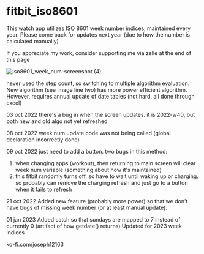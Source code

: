 # fitbit_iso8601
This watch app utilizes ISO 8601 week number indices, maintained every year. Please come back for updates next year (due to how the number is calculated manually)

If you appreciate my work, consider supporting me via zelle at the end of this page

![iso8601_week_num-screenshot (4)](https://user-images.githubusercontent.com/82346707/197314971-6009910f-5e4e-4f87-94f0-f4dcdf1721c8.png)


never used the step count, so switching to multiple algorithm evaluation. New 
algorithm (see image line two) has more power efficient algorithm. However, 
requires annual update of date tables (not hard, all done through excel)

03 oct 2022 
there's a bug in when the screen updates. it is 2022-w40, but both 
new and old algo not yet refreshed

08 oct 2022 
week num update code was not being called (global declaration incorrectly done)

09 oct 2022
just need to add a button. two bugs in this method:
 1. when changing apps (workout), then returning to main screen will clear week 
    num variable (something about how it's maintained)
 2. this fitbit randomly turns off. so have to wait until waking up or charging. 
    so probably can remove the charging refresh and just go to a button when it 
    fails to refresh
    
21 oct 2022
Added new feature (probably more power) so that we don't have bugs of missing 
week number (or at least manual update).

01 jan 2023
Added catch so that sundays are mapped to 7 instead of currently 0 (artifact of
how getdate() returns)
Updated for 2023 week indices



ko-fi.com/joseph12163

